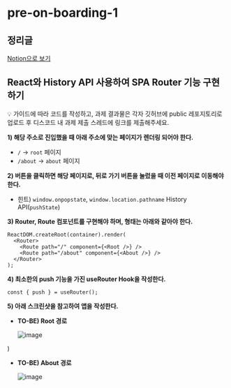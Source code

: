 # pre-on-boarding-1

## 정리글

[Notion으로 보기](https://www.notion.so/Week-1-1-90827cb3295a4eb5baca3e37b114e33d?pvs=4)



## React와 History API 사용하여 SPA Router 기능 구현하기

<aside>
💡 가이드에 따라 코드를 작성하고, 과제 결과물은 각자 깃허브에 public 레포지토리로 업로드 후 디스코드 내 과제 제출 스레드에 링크를 제출해주세요.

</aside>

**1) 해당 주소로 진입했을 때 아래 주소에 맞는 페이지가 렌더링 되어야 한다.**

- `/` → `root` 페이지
- `/about` → `about` 페이지

**2) 버튼을 클릭하면 해당 페이지로, 뒤로 가기 버튼을 눌렀을 때 이전 페이지로 이동해야 한다.**

- 힌트) `window.onpopstate`, `window.location.pathname` History API(`pushState`)

**3) Router, Route 컴포넌트를 구현해야 하며, 형태는 아래와 같아야 한다.**

```tsx
ReactDOM.createRoot(container).render(
  <Router>
    <Route path="/" component={<Root />} />
    <Route path="/about" component={<About />} />
  </Router>
);
```

**4) 최소한의 push 기능을 가진 useRouter Hook을 작성한다.**

```tsx
const { push } = useRouter();
```

**5) 아래 스크린샷을 참고하여 앱을 작성한다.**

- **TO-BE) Root 경로**
    
    ![image](https://github.com/HyeongAn/pre-on-boarding-1/assets/93849618/eb9041cc-25a1-46be-b59f-96c8645326e0)

)
    
- **TO-BE) About 경로**
    
    ![image](https://github.com/HyeongAn/pre-on-boarding-1/assets/93849618/6f1bac49-dcae-4502-bae4-2fb2163936c2)

    
